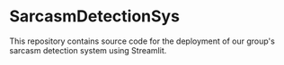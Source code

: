 # SarcasmDetectionSys
This repository contains source code for the deployment of our group's sarcasm detection system using Streamlit.

